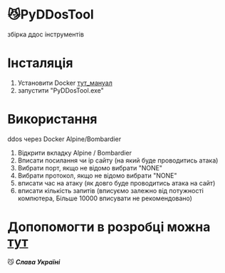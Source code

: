 # 😼PyDDosTool
збірка ддос інструментів

# Інсталяція

1. Установити Docker [тут_мануал](https://docs.docker.com/desktop/windows/install/#install-docker-desktop-on-windows)
2. запустити "PyDDosTool.exe"

# Використання
 
ddos через Docker Alpine/Bombardier

1. Відкрити вкладку Alpine / Bombardier
2. Вписати посилання чи ip сайту (на який буде проводитись атака)
3. Вибрати порт, якщо не відомо вибрати "NONE"
4. Вибрати протокол, якщо не відомо вибрати "NONE"
5. вписати час на атаку (як довго буде проводитись атака на сайт)
6. вписати кількість запитів (вписуємо залежно від потужності компютера, Більше 10000 вписувати не рекомендовано)
# Допопомогти в розробці можна [тут](https://t.me/andrysaliv)
😼 ***Слава Україні***
